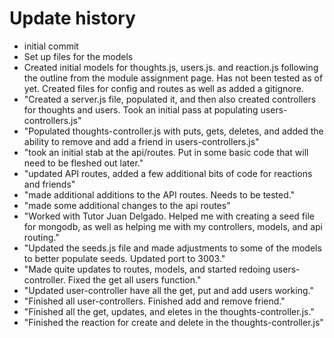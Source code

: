 # Update history 

- initial commit 
- Set up files for the models
- Created initial models for thoughts.js, users.js. and reaction.js following the outline from the module assignment page. Has not been tested as of yet. Created files for config and routes as well as added a gitignore.
- "Created a server.js file, populated it, and then also created controllers for thoughts and users. Took an initial pass at populating users-controllers.js"
- "Populated thoughts-controller.js with puts, gets, deletes, and added the ability to remove and add a friend in users-controllers.js"
- "took an initial stab at the api/routes. Put in some basic code that will need to be fleshed out later." 
- "updated API routes, added a few additional bits of code for reactions and friends"
- "made additional additions to the API routes. Needs to be tested."
- "made some additional changes to the api routes"
- "Worked with Tutor Juan Delgado. Helped me with creating a seed file for mongodb, as well as helping me with my controllers, models, and api routing." 
- "Updated the seeds.js file and made adjustments to some of the models to better populate seeds. Updated port to 3003." 
- "Made quite updates to routes, models, and started redoing users-controller. Fixed the get all users function."
- "Updated user-controller have all the get, put and add users working."
- "Finished all user-controllers. Finished add and remove friend." 
- "Finished all the get, updates, and eletes in the thoughts-controller.js."
- "Finished the reaction for create and delete in the thoughts-controller.js"
